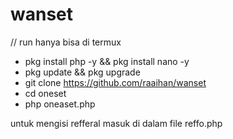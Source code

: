 # wanset
// run hanya bisa di termux

- pkg install php -y && pkg install nano -y
- pkg update && pkg upgrade
- git clone https://github.com/raaihan/wanset
- cd oneset
- php oneaset.php

untuk mengisi refferal masuk di dalam file reffo.php
